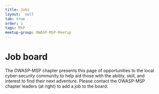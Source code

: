 ```yaml
---
title: Jobs
layout:  null
tab: true
order: 1
tags: MSP
meetup-group: OWASP-MSP-Meetup
---
```


# Job board

The OWASP-MSP chapter presents this page of opportunities to the local cyber-security community to help aid those with the ability, skill, and interest to find their next adventure. Please contact the OWASP-MSP chapter leaders (at right) to add a job to the board.


